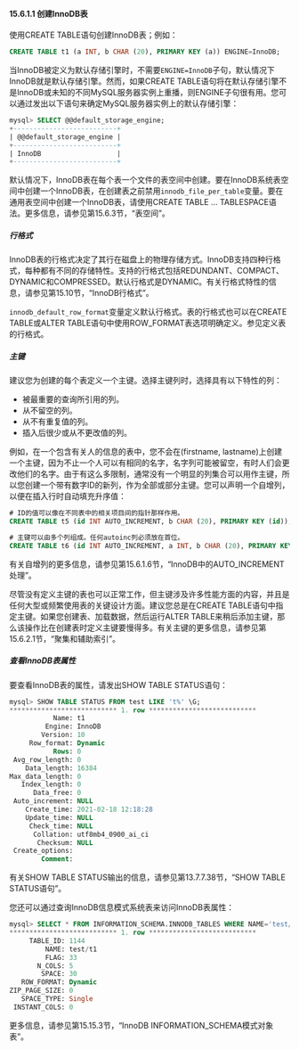 #### 15.6.1.1 创建InnoDB表

使用CREATE TABLE语句创建InnoDB表；例如：

```sql
CREATE TABLE t1 (a INT, b CHAR (20), PRIMARY KEY (a)) ENGINE=InnoDB;
```

当InnoDB被定义为默认存储引擎时，不需要`ENGINE=InnoDB`子句，默认情况下InnoDB就是默认存储引擎。然而，如果CREATE TABLE语句将在默认存储引擎不是InnoDB或未知的不同MySQL服务器实例上重播，则ENGINE子句很有用。您可以通过发出以下语句来确定MySQL服务器实例上的默认存储引擎：

```sql
mysql> SELECT @@default_storage_engine;
+--------------------------+
| @@default_storage_engine |
+--------------------------+
| InnoDB                   |
+--------------------------+
```

默认情况下，InnoDB表在每个表一个文件的表空间中创建。要在InnoDB系统表空间中创建一个InnoDB表，在创建表之前禁用`innodb_file_per_table`变量。要在通用表空间中创建一个InnoDB表，请使用CREATE TABLE ... TABLESPACE语法。更多信息，请参见第15.6.3节，“表空间”。

##### 行格式

InnoDB表的行格式决定了其行在磁盘上的物理存储方式。InnoDB支持四种行格式，每种都有不同的存储特性。支持的行格式包括REDUNDANT、COMPACT、DYNAMIC和COMPRESSED。默认行格式是DYNAMIC。有关行格式特性的信息，请参见第15.10节，“InnoDB行格式”。

`innodb_default_row_format`变量定义默认行格式。表的行格式也可以在CREATE TABLE或ALTER TABLE语句中使用ROW_FORMAT表选项明确定义。参见定义表的行格式。

##### 主键

建议您为创建的每个表定义一个主键。选择主键列时，选择具有以下特性的列：

- 被最重要的查询所引用的列。
- 从不留空的列。
- 从不有重复值的列。
- 插入后很少或从不更改值的列。

例如，在一个包含有关人的信息的表中，您不会在(firstname, lastname)上创建一个主键，因为不止一个人可以有相同的名字，名字列可能被留空，有时人们会更改他们的名字。由于有这么多限制，通常没有一个明显的列集合可以用作主键，所以您创建一个带有数字ID的新列，作为全部或部分主键。您可以声明一个自增列，以便在插入行时自动填充升序值：

```sql
# ID的值可以像在不同表中的相关项目间的指针那样作用。
CREATE TABLE t5 (id INT AUTO_INCREMENT, b CHAR (20), PRIMARY KEY (id));

# 主键可以由多个列组成。任何autoinc列必须放在首位。
CREATE TABLE t6 (id INT AUTO_INCREMENT, a INT, b CHAR (20), PRIMARY KEY (id,a));
```

有关自增列的更多信息，请参见第15.6.1.6节，“InnoDB中的AUTO_INCREMENT处理”。

尽管没有定义主键的表也可以正常工作，但主键涉及许多性能方面的内容，并且是任何大型或频繁使用表的关键设计方面。建议您总是在CREATE TABLE语句中指定主键。如果您创建表、加载数据，然后运行ALTER TABLE来稍后添加主键，那么该操作比在创建表时定义主键要慢得多。有关主键的更多信息，请参见第15.6.2.1节，“聚集和辅助索引”。

##### 查看InnoDB表属性

要查看InnoDB表的属性，请发出SHOW TABLE STATUS语句：

```sql
mysql> SHOW TABLE STATUS FROM test LIKE 't%' \G;
*************************** 1. row ***************************
           Name: t1
         Engine: InnoDB
        Version: 10
     Row_format: Dynamic
           Rows: 0
 Avg_row_length: 0
    Data_length: 16384
Max_data_length: 0
   Index_length: 0
      Data_free: 0
 Auto_increment: NULL
    Create_time: 2021-02-18 12:18:28
    Update_time: NULL
     Check_time: NULL
      Collation: utf8mb4_0900_ai_ci
       Checksum: NULL
 Create_options: 
        Comment:
```

有关SHOW TABLE STATUS输出的信息，请参见第13.7.7.38节，“SHOW TABLE STATUS语句”。

您还可以通过查询InnoDB信息模式系统表来访问InnoDB表属性：

```sql
mysql> SELECT * FROM INFORMATION_SCHEMA.INNODB_TABLES WHERE NAME='test/t1' \G
*************************** 1. row ***************************
     TABLE_ID: 1144
         NAME: test/t1
         FLAG: 33
       N_COLS: 5
        SPACE: 30
   ROW_FORMAT: Dynamic
ZIP_PAGE_SIZE: 0
   SPACE_TYPE: Single
 INSTANT_COLS: 0
```

更多信息，请参见第15.15.3节，“InnoDB INFORMATION_SCHEMA模式对象表”。
